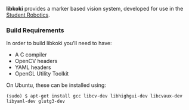 
**libkoki** provides a marker based vision system,
 developed for use in the [Student Robotics](https://www.studentrobotics.org/).


### Build Requirements

In order to build libkoki you'll need to have:

 * A C compiler
 * OpenCV headers
 * YAML headers
 * OpenGL Utility Toolkit

On Ubuntu, these can be installed using:

~~~~~~~~~~~~~~~~
(sudo) $ apt-get install gcc libcv-dev libhighgui-dev libcvaux-dev libyaml-dev glutg3-dev
~~~~~~~~~~~~~~~~
